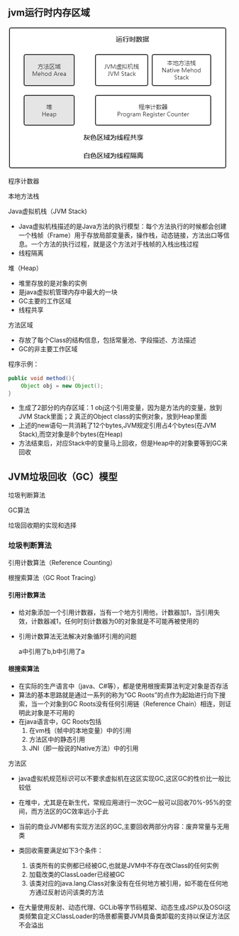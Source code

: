 ## jvm运行时内存区域

![image-20200103150351919](image/image-20200103150351919.png)

程序计数器



本地方法栈



Java虚拟机栈（JVM Stack)

- Java虚拟机栈描述的是Java方法的执行模型：每个方法执行的时候都会创建一个栈帧（Frame）用于存放局部变量表，操作栈，动态链接，方法出口等信息。一个方法的执行过程，就是这个方法对于栈帧的入栈出栈过程
- 线程隔离

堆（Heap）

- 堆里存放的是对象的实例
- 是java虚拟机管理内存中最大的一块
- GC主要的工作区域
- 线程共享

方法区域

-  存放了每个Class的结构信息，包括常量池、字段描述、方法描述
- GC的非主要工作区域

程序示例：

```java
public void method(){
	Object obj = new Object();
}
```

- 生成了2部分的内存区域：1 obj这个引用变量，因为是方法内的变量，放到JVM Stack里面；2 真正的Object class的实例对象，放到Heap里面
- 上述的new语句一共消耗了12个bytes,JVM规定引用占4个bytes(在JVM Stack),而空对象是8个bytes(在Heap)
- 方法结束后，对应Stack中的变量马上回收，但是Heap中的对象要等到GC来回收

## JVM垃圾回收（GC）模型

垃圾判断算法  

GC算法  

垃圾回收期的实现和选择  

### 垃圾判断算法

引用计数算法（Reference Counting）  

根搜索算法（GC Root Tracing）

#### 引用计数算法

- 给对象添加一个引用计数器，当有一个地方引用他，计数器加1，当引用失效，计数器减1，任何时刻计数器为0的对象就是不可能再被使用的 

- 引用计数算法无法解决对象循环引用的问题

  a中引用了b,b中引用了a

#### 根搜索算法

- 在实际的生产语言中（java、C#等），都是使用根搜索算法判定对象是否存活
- 算法的基本思路就是通过一系列的称为“GC Roots”的点作为起始进行向下搜索，当一个对象到GC Roots没有任何引用链（Reference Chain）相连，则证明此对象是不可用的
- 在java语言中，GC Roots包括
  1. 在vm栈（帧中的本地变量）中的引用
  2. 方法区中的静态引用
  3. JNI（即一般说的Native方法）中的引用

方法区

- java虚拟机规范标识可以不要求虚拟机在这区实现GC,这区GC的性价比一般比较低
- 在堆中，尤其是在新生代，常规应用进行一次GC一般可以回收70%-95%的空间，而方法区的GC效率远小于此
- 当前的商业JVM都有实现方法区的GC,主要回收两部分内容：废弃常量与无用类
- 类回收需要满足如下3个条件：
  1. 该类所有的实例都已经被GC,也就是JVM中不存在改Class的任何实例
  2. 加载改类的ClassLoader已经被GC
  3. 该类对应的java.lang.Class对象没有在任何地方被引用，如不能在任何地方通过反射访问该类的方法

- 在大量使用反射、动态代理、GCLib等字节码框架、动态生成JSP以及OSGI这类频繁自定义ClassLoader的场景都需要JVM具备类卸载的支持以保证方法区不会溢出


